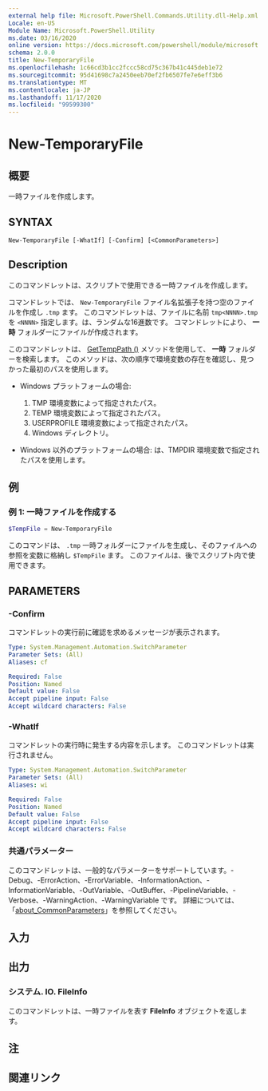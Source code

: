 ```yaml
---
external help file: Microsoft.PowerShell.Commands.Utility.dll-Help.xml
Locale: en-US
Module Name: Microsoft.PowerShell.Utility
ms.date: 03/16/2020
online version: https://docs.microsoft.com/powershell/module/microsoft.powershell.utility/new-temporaryfile?view=powershell-7.2&WT.mc_id=ps-gethelp
schema: 2.0.0
title: New-TemporaryFile
ms.openlocfilehash: 1c66cd3b1cc2fccc58cd75c367b41c445deb1e72
ms.sourcegitcommit: 95d41698c7a2450eeb70ef2fb6507fe7e6eff3b6
ms.translationtype: MT
ms.contentlocale: ja-JP
ms.lasthandoff: 11/17/2020
ms.locfileid: "99599300"
---
```

# New-TemporaryFile

## 概要
一時ファイルを作成します。

## SYNTAX

```
New-TemporaryFile [-WhatIf] [-Confirm] [<CommonParameters>]
```

## Description

このコマンドレットは、スクリプトで使用できる一時ファイルを作成します。

コマンドレットでは、 `New-TemporaryFile` ファイル名拡張子を持つ空のファイルを作成し `.tmp` ます。
このコマンドレットは、ファイルに名前 `tmp<NNNN>.tmp` を `<NNNN>` 指定します。は、ランダムな16進数です。
コマンドレットにより、 **一時** フォルダーにファイルが作成されます。

このコマンドレットは、 [GetTempPath ()](/dotnet/api/system.io.path.gettemppath) メソッドを使用して、 **一時** フォルダーを検索します。 このメソッドは、次の順序で環境変数の存在を確認し、見つかった最初のパスを使用します。

- Windows プラットフォームの場合:

  1. TMP 環境変数によって指定されたパス。
  1. TEMP 環境変数によって指定されたパス。
  1. USERPROFILE 環境変数によって指定されたパス。
  1. Windows ディレクトリ。

- Windows 以外のプラットフォームの場合: は、TMPDIR 環境変数で指定されたパスを使用します。

## 例

### 例 1: 一時ファイルを作成する

```powershell
$TempFile = New-TemporaryFile
```

このコマンドは、 `.tmp` 一時フォルダーにファイルを生成し、そのファイルへの参照を変数に格納し `$TempFile` ます。 このファイルは、後でスクリプト内で使用できます。

## PARAMETERS

### -Confirm

コマンドレットの実行前に確認を求めるメッセージが表示されます。

```yaml
Type: System.Management.Automation.SwitchParameter
Parameter Sets: (All)
Aliases: cf

Required: False
Position: Named
Default value: False
Accept pipeline input: False
Accept wildcard characters: False
```

### -WhatIf

コマンドレットの実行時に発生する内容を示します。
このコマンドレットは実行されません。

```yaml
Type: System.Management.Automation.SwitchParameter
Parameter Sets: (All)
Aliases: wi

Required: False
Position: Named
Default value: False
Accept pipeline input: False
Accept wildcard characters: False
```

### 共通パラメーター

このコマンドレットは、一般的なパラメーターをサポートしています。-Debug、-ErrorAction、-ErrorVariable、-InformationAction、-InformationVariable、-OutVariable、-OutBuffer、-PipelineVariable、-Verbose、-WarningAction、-WarningVariable です。 詳細については、「[about_CommonParameters](../Microsoft.PowerShell.Core/About/about_CommonParameters.md)」を参照してください。

## 入力

## 出力

### システム. IO. FileInfo

このコマンドレットは、一時ファイルを表す **FileInfo** オブジェクトを返します。

## 注

## 関連リンク

